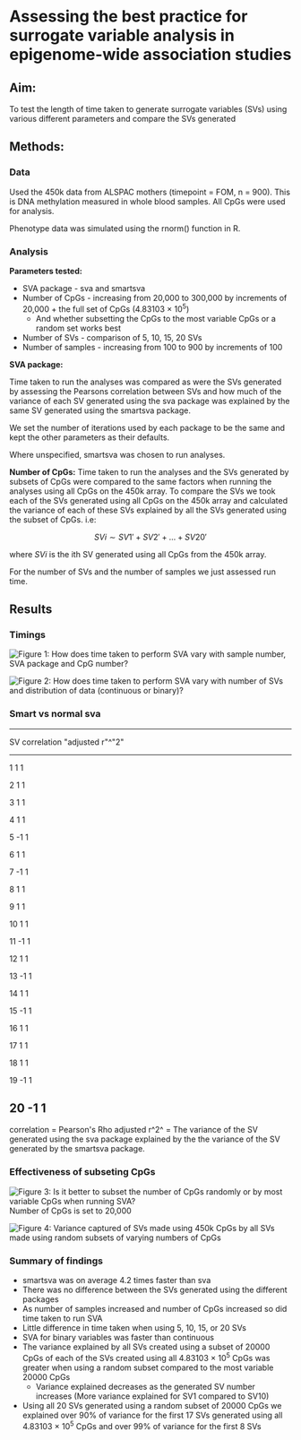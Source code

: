 # Assessing the best practice for surrogate variable analysis in epigenome-wide association studies











## Aim:
To test the length of time taken to generate surrogate variables (SVs) using various different parameters and compare the SVs generated

## Methods:

### Data
Used the 450k data from ALSPAC mothers (timepoint = FOM, n = 900). This is DNA methylation measured in whole blood samples. All CpGs were used for analysis. 

Phenotype data was simulated using the rnorm() function in R.

### Analysis
__Parameters tested:__

* SVA package - sva and smartsva
* Number of CpGs - increasing from 20,000 to 300,000 by increments of 20,000 + the full set of CpGs (4.83103 &times; 10<sup>5</sup>)
	+ And whether subsetting the CpGs to the most variable CpGs or a random set works best 
* Number of SVs - comparison of 5, 10, 15, 20 SVs
* Number of samples - increasing from 100 to 900 by increments of 100

__SVA package:__

Time taken to run the analyses was compared as were the SVs generated by assessing the Pearsons correlation between SVs and how much of the variance of each SV generated using the sva package was explained by the same SV generated using the smartsva package.

We set the number of iterations used by each package to be the same and kept the other parameters as their defaults. 
 
Where unspecified, smartsva was chosen to run analyses.

__Number of CpGs:__
Time taken to run the analyses and the SVs generated by subsets of CpGs were compared to the same factors when running the analyses using all CpGs on the 450k array. To compare the SVs we took each of the SVs generated using all CpGs on the 450k array and calculated the variance of each of these SVs explained by all the SVs generated using the subset of CpGs. i.e:

$$SVi \sim SV1' + SV2' + ... + SV20'$$

where _SVi_ is the ith SV generated using all CpGs from the 450k array. 

For the number of SVs and the number of samples we just assessed run time.

## Results

### Timings

![Figure 1: How does time taken to perform SVA vary with sample number, SVA package and CpG number?](figure/time_plot-1.png)

![Figure 2: How does time taken to perform SVA vary with number of SVs and distribution of data (continuous or binary)?](figure/time_plot2-1.png)

### Smart vs normal sva

-------------------------------------
 SV   correlation   "adjusted r"^"2" 
---- ------------- ------------------
 1         1               1         

 2         1               1         

 3         1               1         

 4         1               1         

 5        -1               1         

 6         1               1         

 7        -1               1         

 8         1               1         

 9         1               1         

 10        1               1         

 11       -1               1         

 12        1               1         

 13       -1               1         

 14        1               1         

 15       -1               1         

 16        1               1         

 17        1               1         

 18        1               1         

 19       -1               1         

 20       -1               1         
-------------------------------------
correlation = Pearson's Rho
adjusted r^2^ = The variance of the SV generated using the sva package explained by the the variance of the SV generated by the smartsva package.
### Effectiveness of subseting CpGs
![Figure 3: Is it better to subset the number of CpGs randomly or by most variable CpGs when running SVA?](figure/mv_vs_random-1.png)
Number of CpGs is set to 20,000

![Figure 4: Variance captured of SVs made using 450k CpGs by all SVs made using random subsets of varying numbers of CpGs](figure/ncpg_plot-1.png)

### Summary of findings
* smartsva was on average 4.2 times faster than sva
* There was no difference between the SVs generated using the different packages
* As number of samples increased and number of CpGs increased so did time taken to run SVA
* Little difference in time taken when using 5, 10, 15, or 20 SVs 
* SVA for binary variables was faster than continuous
* The variance explained by all SVs created using a subset of 20000 CpGs of each of the SVs created using all 4.83103 &times; 10<sup>5</sup> CpGs was greater when using a random subset compared to the most variable 20000 CpGs
	+ Variance explained decreases as the generated SV number increases (More variance explained for SV1 compared to SV10)
* Using all 20 SVs generated using a random subset of 20000 CpGs we explained over 90% of variance for the first 17 SVs generated using all 4.83103 &times; 10<sup>5</sup> CpGs and over 99% of variance for the first 8 SVs









